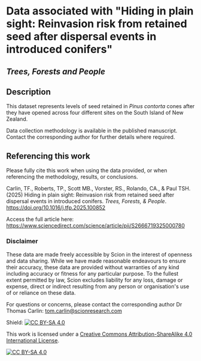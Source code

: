 # Data associated with "Hiding in plain sight: Reinvasion risk from retained seed after dispersal events in introduced conifers"
## _Trees, Forests and People_

## Description

This dataset represents levels of seed retained in _Pinus contorta_ cones after they have opened across four different sites on the South Island of New Zealand.

Data collection methodology is available in the published manuscript. Contact the corresponding author for further details where required.

## Referencing this work

Please fully cite this work when using the data provided, or when referencing the methodology, results, or conclusions.

Carlin, TF., Roberts, TP., Scott MB., Vorster, RS., Rolando, CA., & Paul TSH. (2025) Hiding in plain sight: Reinvasion risk from retained seed after dispersal events in introduced conifers. _Trees, Forests, & People_. https://doi.org/10.1016/j.tfp.2025.100852

Access the full article here: https://www.sciencedirect.com/science/article/pii/S2666719325000780

### Disclaimer

These data are made freely accessible by Scion in the interest of openness and data sharing. While we have made reasonable endeavours to ensure their accuracy, these data are provided without warranties of any kind including accuracy or fitness for any particular purpose. To the fullest extent permitted by law, Scion excludes liability for any loss, damage or expense, direct or indirect resulting from any person or organisation's use of or reliance on these data.

For questions or concerns, please contact the corresponding author Dr Thomas Carlin: tom.carlin@scionresearch.com

Shield: [![CC BY-SA 4.0][cc-by-sa-shield]][cc-by-sa]

This work is licensed under a
[Creative Commons Attribution-ShareAlike 4.0 International License][cc-by-sa].

[![CC BY-SA 4.0][cc-by-sa-image]][cc-by-sa]

[cc-by-sa]: http://creativecommons.org/licenses/by-sa/4.0/
[cc-by-sa-image]: https://licensebuttons.net/l/by-sa/4.0/88x31.png
[cc-by-sa-shield]: https://img.shields.io/badge/License-CC%20BY--SA%204.0-lightgrey.svg
